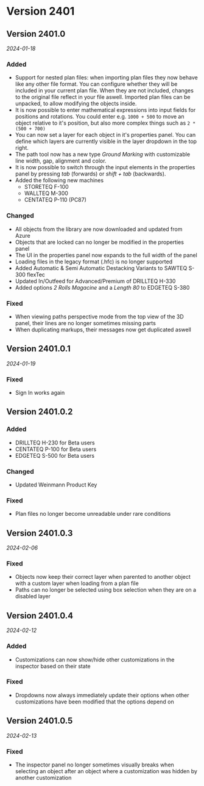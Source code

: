 # Version 2401

## Version 2401.0
_2024-01-18_

### Added

* Support for nested plan files: when importing plan files they now behave like any other file format. You can configure whether they will be included in your current plan file. When they are not included, changes to the original file reflect in your file aswell. Imported plan files can be unpacked, to allow modifying the objects inside.
* It is now possible to enter mathematical expressions into input fields for positions and rotations. You could enter e.g. `1000 + 500` to move an object relative to it's position, but also more complex things such as `2 * (500 + 700)`
* You can now set a layer for each object in it's properties panel. You can define which layers are currently visible in the layer dropdown in the top right.
* The path tool now has a new type _Ground Marking_ with customizable line width, gap, alignment and color.
* It is now possible to switch through the input elements in the properties panel by pressing _tab_ (forwards) or _shift + tab_ (backwards).
* Added the following new machines
    * STORETEQ F-100
    * WALLTEQ M-300
    * CENTATEQ P-110 (PC87)

### Changed

* All objects from the library are now downloaded and updated from Azure
* Objects that are locked can no longer be modified in the properties panel
* The UI in the properties panel now expands to the full width of the panel
* Loading files in the legacy format (.hfc) is no longer supported
* Added Automatic & Semi Automatic Destacking Variants to SAWTEQ S-300 flexTec
* Updated In/Outfeed for Advanced/Premium of DRILLTEQ H-330
* Added options _2 Rolls Magacine_ and a _Length 80_ to EDGETEQ S-380

### Fixed

* When viewing paths perspective mode from the top view of the 3D panel, their lines are no longer sometimes missing parts
* When duplicating markups, their messages now get duplicated aswell

## Version 2401.0.1
_2024-01-19_

### Fixed

* Sign In works again

## Version 2401.0.2

### Added

* DRILLTEQ H-230 for Beta users
* CENTATEQ P-100 for Beta users
* EDGETEQ S-500 for Beta users

### Changed

* Updated Weinmann Product Key

### Fixed

* Plan files no longer become unreadable under rare conditions

## Version 2401.0.3
_2024-02-06_

### Fixed

* Objects now keep their correct layer when parented to another object with a custom layer when loading from a plan file
* Paths can no longer be selected using box selection when they are on a disabled layer

## Version 2401.0.4
_2024-02-12_

### Added

* Customizations can now show/hide other customizations in the inspector based on their state

### Fixed

* Dropdowns now always immediately update their options when other customizations have been modified that the options depend on

## Version 2401.0.5
_2024-02-13_

### Fixed

* The inspector panel no longer sometimes visually breaks when selecting an object after an object where a customization was hidden by another customization